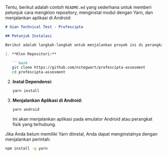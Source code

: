 Tentu, berikut adalah contoh `README.md` yang sederhana untuk memberi petunjuk cara mengklon repository, menginstal modul dengan Yarn, dan menjalankan aplikasi di Android:

```markdown
# Gian Technical Test - Profescipta

## Petunjuk Instalasi

Berikut adalah langkah-langkah untuk menjalankan proyek ini di perangkat Android:

1. **Klon Repositori:**

   ```bash
   git clone https://github.com/nstegwart/profescipta-assesment
   cd profescipta-assesment
   ```

2. **Instal Dependensi:**

   ```bash
   yarn install
   ```

3. **Menjalankan Aplikasi di Android:**

   ```bash
   yarn android
   ```

   Ini akan menjalankan aplikasi pada emulator Android atau perangkat fisik yang terhubung.

Jika Anda belum memiliki Yarn diinstal, Anda dapat menginstalnya dengan menjalankan perintah:

   ```bash
   npm install -g yarn
   ```
